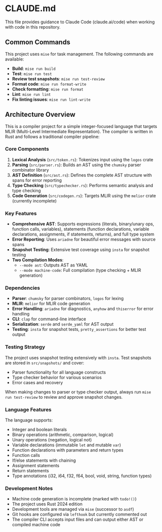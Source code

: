 # CLAUDE.md

This file provides guidance to Claude Code (claude.ai/code) when working with code in this repository.

## Common Commands

This project uses `mise` for task management. The following commands are available:

- **Build**: `mise run build`
- **Test**: `mise run test`
- **Review test snapshots**: `mise run test-review`
- **Format code**: `mise run format-write`
- **Check formatting**: `mise run format`
- **Lint**: `mise run lint`
- **Fix linting issues**: `mise run lint-write`

## Architecture Overview

This is a compiler project for a simple integer-focused language that targets MLIR (Multi-Level Intermediate Representation). The compiler is written in Rust and follows a traditional compiler pipeline:

### Core Components

1. **Lexical Analysis** (`src/token.rs`): Tokenizes input using the `logos` crate
2. **Parsing** (`src/parser.rs`): Builds an AST using the `chumsky` parser combinator library
3. **AST Definition** (`src/ast.rs`): Defines the complete AST structure with spans for error reporting
4. **Type Checking** (`src/typechecker.rs`): Performs semantic analysis and type checking
5. **Code Generation** (`src/codegen.rs`): Targets MLIR using the `melior` crate (currently incomplete)

### Key Features

- **Comprehensive AST**: Supports expressions (literals, binary/unary ops, function calls, variables), statements (function declarations, variable declarations, assignments, if statements, returns), and full type system
- **Error Reporting**: Uses `ariadne` for beautiful error messages with source spans
- **Snapshot Testing**: Extensive test coverage using `insta` for snapshot testing
- **Two Compilation Modes**:
  - `--mode ast`: Outputs AST as YAML
  - `--mode machine-code`: Full compilation (type checking + MLIR generation)

### Dependencies

- **Parser**: `chumsky` for parser combinators, `logos` for lexing
- **MLIR**: `melior` for MLIR code generation
- **Error Handling**: `ariadne` for diagnostics, `anyhow` and `thiserror` for error handling
- **CLI**: `clap` for command-line interface
- **Serialization**: `serde` and `serde_yaml` for AST output
- **Testing**: `insta` for snapshot tests, `pretty_assertions` for better test output

### Testing Strategy

The project uses snapshot testing extensively with `insta`. Test snapshots are stored in `src/snapshots/` and cover:

- Parser functionality for all language constructs
- Type checker behavior for various scenarios
- Error cases and recovery

When making changes to parser or type checker output, always run `mise run test-review` to review and approve snapshot changes.

### Language Features

The language supports:

- Integer and boolean literals
- Binary operations (arithmetic, comparison, logical)
- Unary operations (negation, logical not)
- Variable declarations (immutable `let` and mutable `var`)
- Function declarations with parameters and return types
- Function calls
- If/else statements with chaining
- Assignment statements
- Return statements
- Type annotations (i32, i64, f32, f64, bool, void, string, function types)

### Development Notes

- Machine code generation is incomplete (marked with `todo!()`)
- The project uses Rust 2024 edition
- Development tools are managed via `mise` (successor to `asdf`)
- Git hooks are configured via `lefthook` but currently commented out
- The compiler CLI accepts input files and can output either AST or compiled machine code
